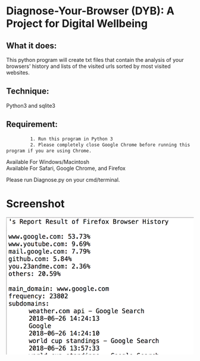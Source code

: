 # Diagnose-Your-Browser (DYB): A Project for Digital Wellbeing

## What it does: 
This python program will create txt files that contain the analysis of your browsers' history 
and lists of the visited urls sorted by most visited websites.

## Technique:
Python3 and sqlite3

## Requirement: 
             1. Run this program in Python 3 
             2. Please completely close Google Chrome before running this program if you are using Chrome.

Available For Windows/Macintosh <br>
Available For Safari, Google Chrome, and Firefox

Please run Diagnose.py on your cmd/terminal. 

# Screenshot 


<img src="result.png" width="515" height="369">
